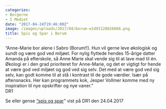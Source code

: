 ```yaml
---
categories:
- Borgerne
- I Mediet
date: "2017-04-24T19:46:00Z"
image: /images/uploads/2017/04/borum-e1493120826666.png
title: Spis og Spar i Borum
---
```


“Anne-Marie bor alene i Sabro (Borum!!). Hun vil gerne leve økologisk og sundt og være god ved miljøet. For nylig flyttede hendes 15-årige datter Amanda på efterskole, så Anne Marie skal vende sig til at lave mad til én. Økologi er i den grad prioriteret for Anne-Marie, og det er vigtigt for hende at være god ved miljøet og god ved sig selv. Det med at være god ved sig selv, kan godt komme til at stå i kontrast til de gode værdier. Især på aftensnacks. Her kan programmets kok, Jesper Vollmer komme med ny inspiration til nye opskrifter og nye vaner.”  
DR1

Se eller gense [“spis og spar](https://www.dr.dk/tv/se/spis-og-spar/spis-og-spar-ii/spis-og-spar-ii-7-8)” vist på DR1 den 24.04.2017